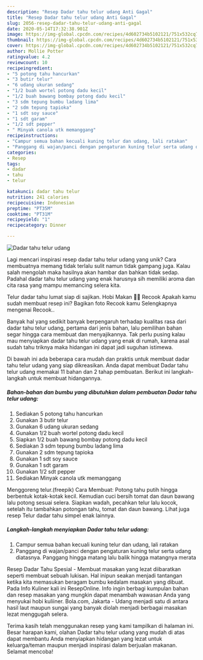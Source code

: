 ```yaml
---
description: "Resep Dadar tahu telur udang Anti Gagal"
title: "Resep Dadar tahu telur udang Anti Gagal"
slug: 2056-resep-dadar-tahu-telur-udang-anti-gagal
date: 2020-05-14T17:32:38.901Z
image: https://img-global.cpcdn.com/recipes/4d602734b5102121/751x532cq70/dadar-tahu-telur-udang-foto-resep-utama.jpg
thumbnail: https://img-global.cpcdn.com/recipes/4d602734b5102121/751x532cq70/dadar-tahu-telur-udang-foto-resep-utama.jpg
cover: https://img-global.cpcdn.com/recipes/4d602734b5102121/751x532cq70/dadar-tahu-telur-udang-foto-resep-utama.jpg
author: Mollie Potter
ratingvalue: 4.2
reviewcount: 10
recipeingredient:
- "5 potong tahu hancurkan"
- "3 butir telur"
- "6 udang ukuran sedang"
- "1/2 buah wortel potong dadu kecil"
- "1/2 buah bawang bombay potong dadu kecil"
- "3 sdm tepung bumbu ladang lima"
- "2 sdm tepung tapioka"
- "1 sdt soy sauce"
- "1 sdt garam"
- "1/2 sdt pepper"
- " Minyak canola utk memanggang"
recipeinstructions:
- "Campur semua bahan kecuali kuning telur dan udang, lali ratakan"
- "Panggang di wajan/panci dengan pengaturan kuning telur serta udang diatasnya. Panggang hingga matang lalu balik hingga matangnya merata"
categories:
- Resep
tags:
- dadar
- tahu
- telur

katakunci: dadar tahu telur 
nutrition: 241 calories
recipecuisine: Indonesian
preptime: "PT35M"
cooktime: "PT31M"
recipeyield: "1"
recipecategory: Dinner

---
```



![Dadar tahu telur udang](https://img-global.cpcdn.com/recipes/4d602734b5102121/751x532cq70/dadar-tahu-telur-udang-foto-resep-utama.jpg)

Lagi mencari inspirasi resep dadar tahu telur udang yang unik? Cara membuatnya memang tidak terlalu sulit namun tidak gampang juga. Kalau salah mengolah maka hasilnya akan hambar dan bahkan tidak sedap. Padahal dadar tahu telur udang yang enak harusnya sih memiliki aroma dan cita rasa yang mampu memancing selera kita.

Telur dadar tahu lumat siap di sajikan. Hobi Makan 🤤🍴 Recook Apakah kamu sudah membuat resep ini? Bagikan foto Recook kamu Selengkapnya mengenai Recook..

Banyak hal yang sedikit banyak berpengaruh terhadap kualitas rasa dari dadar tahu telur udang, pertama dari jenis bahan, lalu pemilihan bahan segar hingga cara membuat dan menyajikannya. Tak perlu pusing kalau mau menyiapkan dadar tahu telur udang yang enak di rumah, karena asal sudah tahu triknya maka hidangan ini dapat jadi suguhan istimewa.


Di bawah ini ada beberapa cara mudah dan praktis untuk membuat dadar tahu telur udang yang siap dikreasikan. Anda dapat membuat Dadar tahu telur udang memakai 11 bahan dan 2 tahap pembuatan. Berikut ini langkah-langkah untuk membuat hidangannya.

<!--inarticleads1-->

##### Bahan-bahan dan bumbu yang dibutuhkan dalam pembuatan Dadar tahu telur udang:

1. Sediakan 5 potong tahu hancurkan
1. Gunakan 3 butir telur
1. Gunakan 6 udang ukuran sedang
1. Gunakan 1/2 buah wortel potong dadu kecil
1. Siapkan 1/2 buah bawang bombay potong dadu kecil
1. Sediakan 3 sdm tepung bumbu ladang lima
1. Gunakan 2 sdm tepung tapioka
1. Gunakan 1 sdt soy sauce
1. Gunakan 1 sdt garam
1. Gunakan 1/2 sdt pepper
1. Sediakan  Minyak canola utk memanggang


Menggoreng telur.(freepik) Cara Membuat: Potong tahu putih hingga berbentuk kotak-kotak kecil. Kemudian cuci bersih tomat dan daun bawang lalu potong sesuai selera. Siapkan wadah, pecahkan telur lalu kocok, setelah itu tambahkan potongan tahu, tomat dan daun bawang. Lihat juga resep Telur dadar tahu simpel enak lainnya. 

<!--inarticleads2-->

##### Langkah-langkah menyiapkan Dadar tahu telur udang:

1. Campur semua bahan kecuali kuning telur dan udang, lali ratakan
1. Panggang di wajan/panci dengan pengaturan kuning telur serta udang diatasnya. Panggang hingga matang lalu balik hingga matangnya merata


Resep Dadar Tahu Spesial - Membuat masakan yang lezat diibaratkan seperti membuat sebuah lukisan. Hal inipun seakan menjadi tantangan ketika kita memasukan beragam bumbu kedalam masakan yang dibuat. Pada Info Kuliner kali ini ResepOnline. Info ingin berbagi kumpulan bahan dan resep masakan yang mungkin dapat menambah wawasan Anda yang menyukai hobi kuliiner. Bola.com, Jakarta - Udang menjadi satu di antara hasil laut maupun sungai yang banyak diolah menjadi berbagai masakan lezat menggugah selera. 

Terima kasih telah menggunakan resep yang kami tampilkan di halaman ini. Besar harapan kami, olahan Dadar tahu telur udang yang mudah di atas dapat membantu Anda menyiapkan hidangan yang lezat untuk keluarga/teman maupun menjadi inspirasi dalam berjualan makanan. Selamat mencoba!
